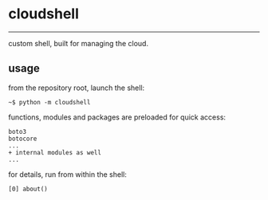 # cloudshell

* * *

custom shell, built for managing the cloud.

## usage

from the repository root, launch the shell:

```
~$ python -m cloudshell
```

functions, modules and packages are preloaded for quick access:

```
boto3
botocore
...
+ internal modules as well
...
```

for details, run from within the shell:

```
[0] about()
```
